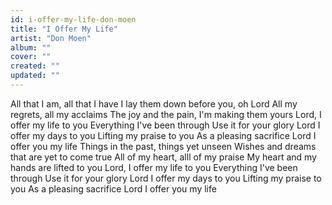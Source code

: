 ```yaml
---
id: i-offer-my-life-don-moen
title: "I Offer My Life"
artist: "Don Moen"
album: ""
cover: ""
created: ""
updated: ""
---
```


All that I am, all that I have
I lay them down before you, oh Lord
All my regrets, all my acclaims
The joy and the pain, I'm making them yours
Lord, I offer my life to you
Everything I've been through
Use it for your glory
Lord I offer my days to you
Lifting my praise to you
As a pleasing sacrifice
Lord I offer you my life
Things in the past, things yet unseen
Wishes and dreams that are yet to come true
All of my heart, alll of my praise
My heart and my hands are lifted to you
Lord, I offer my life to you
Everything I've been through
Use it for your glory
Lord I offer my days to you
Lifting my praise to you
As a pleasing sacrifice
Lord I offer you my life